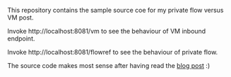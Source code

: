 This repository contains the sample source coe for my private flow versus VM post.

Invoke http://localhost:8081/vm to see the behaviour of VM inbound endpoint.

Invoke http://localhost:8081/flowref to see the behaviour of private flow.

The source code makes most sense after having read the [blog post](http://sudarshan.co.nz/mule-flow-versus-vm-endpoint) :)